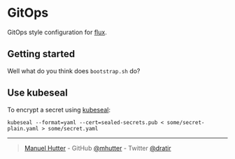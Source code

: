 # GitOps

GitOps style configuration for [flux][].

## Getting started

Well what do you think does `bootstrap.sh` do?


## Use kubeseal

To encrypt a secret using [kubeseal][]:

    kubeseal --format=yaml --cert=sealed-secrets.pub < some/secret-plain.yaml > some/secret.yaml


[flux]: https://github.com/weaveworks/flux
[kubeseal]: https://github.com/bitnami-labs/sealed-secrets#usage

---
> [Manuel Hutter](https://hutter.io/) -
> GitHub [@mhutter](https://github.com/mhutter) -
> Twitter [@dratir](https://twitter.com/dratir)

